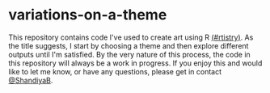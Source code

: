 # variations-on-a-theme

This repository contains code I've used to create art using R [(#rtistry)](https://twitter.com/search?q=%23rtistry&src=typed_query). As the title suggests, I start by choosing a theme and then explore different outputs until I'm satisfied. By the very nature of this process, the code in this repository will always be a work in progress. If you enjoy this and would like to let me know, or have any questions, please get in contact [@ShandiyaB](https://twitter.com/ShandiyaB). 

